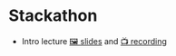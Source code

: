 # Stackathon

- Intro lecture [🖼️ slides](Intro%20to%20Stackathon.pdf) and [📺 recording](https://youtu.be/cbaldubvjlw)
